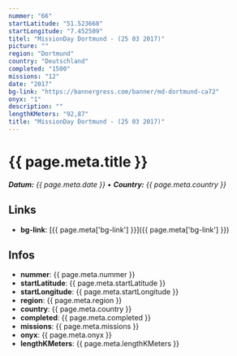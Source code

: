 ```yaml
---
nummer: "66"
startLatitude: "51.523668"
startLongitude: "7.452509"
titel: "MissionDay Dortmund - (25 03 2017)"
picture: ""
region: "Dortmund"
country: "Deutschland"
completed: "1500"
missions: "12"
date: "2017"
bg-link: "https://bannergress.com/banner/md-dortmund-ca72"
onyx: "1"
description: ""
lengthKMeters: "92,87"
title: "MissionDay Dortmund - (25 03 2017)"
---
```


# {{ page.meta.title }}
_**Datum:** {{ page.meta.date }} • **Country:** {{ page.meta.country }}_

## Links
- **bg-link**: [{{ page.meta['bg-link'] }}]({{ page.meta['bg-link'] }})

## Infos
- **nummer**: {{ page.meta.nummer }}
- **startLatitude**: {{ page.meta.startLatitude }}
- **startLongitude**: {{ page.meta.startLongitude }}
- **region**: {{ page.meta.region }}
- **country**: {{ page.meta.country }}
- **completed**: {{ page.meta.completed }}
- **missions**: {{ page.meta.missions }}
- **onyx**: {{ page.meta.onyx }}
- **lengthKMeters**: {{ page.meta.lengthKMeters }}

